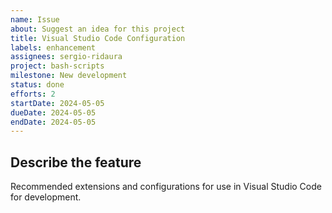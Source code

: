 ```yaml
---
name: Issue
about: Suggest an idea for this project
title: Visual Studio Code Configuration
labels: enhancement
assignees: sergio-ridaura
project: bash-scripts
milestone: New development
status: done
efforts: 2
startDate: 2024-05-05
dueDate: 2024-05-05
endDate: 2024-05-05
---
```


## Describe the feature

Recommended extensions and configurations for use in Visual Studio Code for development.
